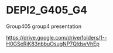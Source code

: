 # DEPI2_G405_G4
Group405 group4 presentation

https://drive.google.com/drive/folders/1--H0GSeRjK83nbbuOsugNP7QldsyVhEp
